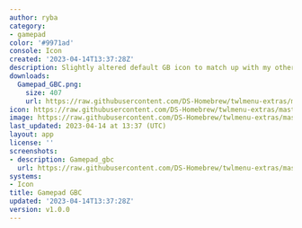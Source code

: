 ```yaml
---
author: ryba
category:
- gamepad
color: '#9971ad'
console: Icon
created: '2023-04-14T13:37:28Z'
description: Slightly altered default GB icon to match up with my other icons.
downloads:
  Gamepad_GBC.png:
    size: 407
    url: https://raw.githubusercontent.com/DS-Homebrew/twlmenu-extras/master/_nds/TWiLightMenu/icons/Gamepad_GBC.png
icon: https://raw.githubusercontent.com/DS-Homebrew/twlmenu-extras/master/_nds/TWiLightMenu/icons/Gamepad_GBC.png
image: https://raw.githubusercontent.com/DS-Homebrew/twlmenu-extras/master/_nds/TWiLightMenu/icons/Gamepad_GBC.png
last_updated: 2023-04-14 at 13:37 (UTC)
layout: app
license: ''
screenshots:
- description: Gamepad_gbc
  url: https://raw.githubusercontent.com/DS-Homebrew/twlmenu-extras/master/_nds/TWiLightMenu/icons/Gamepad_GBC.png
systems:
- Icon
title: Gamepad GBC
updated: '2023-04-14T13:37:28Z'
version: v1.0.0
---
```

